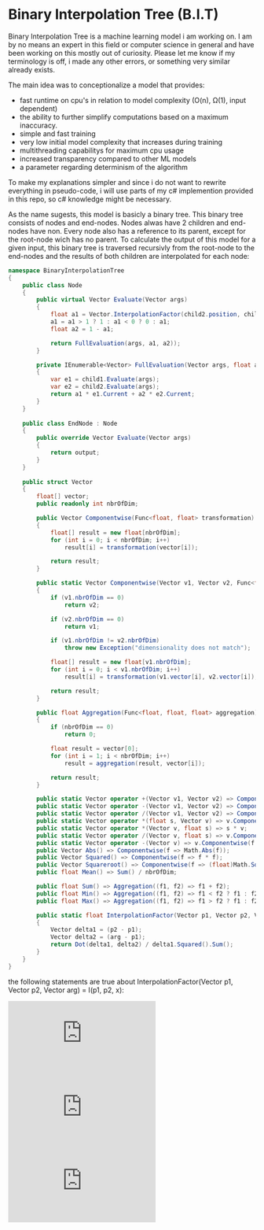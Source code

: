 # Binary Interpolation Tree (B.I.T)

Binary Interpolation Tree is a machine learning model i am working on. I am by no means an expert in this field or computer science in general and have been working on this mostly out of curiosity. Please let me know if my terminology is off, i made any other errors, or something very similar already exists. 

The main idea was to conceptionalize a model that provides:

* fast runtime on cpu's in relation to model complexity (O(n), Ω(1), input dependent)
* the ability to further simplify computations based on a maximum inaccuracy.
* simple and fast training
* very low initial model complexity that increases during training
* multithreading capabilitys for maximum cpu usage
* increased transparency compared to other ML models
* a parameter regarding determinism of the algorithm

To make my explanations simpler and since i do not want to rewrite everything in pseudo-code, i will use parts of my c# implemention provided in this repo, so c# knowledge might be necessary. 

As the name sugests, this model is basicly a binary tree. This binary tree consists of nodes and end-nodes. Nodes alwas have 2 children and end-nodes have non. Every node also has a reference to its parent, except for the root-node wich has no parent. To calculate the output of this model for a given input, this binary tree is traversed recursivly from the root-node to the end-nodes and the results of both children are interpolated for each node:

```c#
namespace BinaryInterpolationTree
{
    public class Node
    {
        public virtual Vector Evaluate(Vector args)
        {
            float a1 = Vector.InterpolationFactor(child2.position, child1.position, args);
            a1 = a1 > 1 ? 1 : a1 < 0 ? 0 : a1;
            float a2 = 1 - a1;

            return FullEvaluation(args, a1, a2));
        }

        private IEnumerable<Vector> FullEvaluation(Vector args, float a1, float a2)
        {
            var e1 = child1.Evaluate(args);
            var e2 = child2.Evaluate(args);
            return a1 * e1.Current + a2 * e2.Current;
        }
    }
    
    public class EndNode : Node
    {
        public override Vector Evaluate(Vector args)
        {
            return output;
        }
    }
    
    public struct Vector
    {
        float[] vector;
        public readonly int nbrOfDim;

        public Vector Componentwise(Func<float, float> transformation)
        {
            float[] result = new float[nbrOfDim];
            for (int i = 0; i < nbrOfDim; i++)
                result[i] = transformation(vector[i]);

            return result;
        }

        public static Vector Componentwise(Vector v1, Vector v2, Func<float, float, float> transformation)
        {
            if (v1.nbrOfDim == 0)
                return v2;

            if (v2.nbrOfDim == 0)
                return v1;

            if (v1.nbrOfDim != v2.nbrOfDim)
                throw new Exception("dimensionality does not match");

            float[] result = new float[v1.nbrOfDim];
            for (int i = 0; i < v1.nbrOfDim; i++)
                result[i] = transformation(v1.vector[i], v2.vector[i]);

            return result;
        }

        public float Aggregation(Func<float, float, float> aggregation)
        {
            if (nbrOfDim == 0)
                return 0;

            float result = vector[0];
            for (int i = 1; i < nbrOfDim; i++)
                result = aggregation(result, vector[i]);

            return result;
        }

        public static Vector operator +(Vector v1, Vector v2) => Componentwise(v1, v2, (f1, f2) => f1 + f2);
        public static Vector operator -(Vector v1, Vector v2) => Componentwise(v1, v2, (f1, f2) => f1 - f2);
        public static Vector operator /(Vector v1, Vector v2) => Componentwise(v1, v2, (f1, f2) => f1 / f2);
        public static Vector operator *(float s, Vector v) => v.Componentwise(f => f * s);
        public static Vector operator *(Vector v, float s) => s * v;
        public static Vector operator /(Vector v, float s) => v.Componentwise(f => f / s);
        public static Vector operator -(Vector v) => v.Componentwise(f => -f);
        public Vector Abs() => Componentwise(f => Math.Abs(f));
        public Vector Squared() => Componentwise(f => f * f);
        public Vector Squareroot() => Componentwise(f => (float)Math.Sqrt(f));
        public float Mean() => Sum() / nbrOfDim;

        public float Sum() => Aggregation((f1, f2) => f1 + f2);
        public float Min() => Aggregation((f1, f2) => f1 < f2 ? f1 : f2);
        public float Max() => Aggregation((f1, f2) => f1 > f2 ? f1 : f2);

        public static float InterpolationFactor(Vector p1, Vector p2, Vector arg)
        {
            Vector delta1 = (p2 - p1);
            Vector delta2 = (arg - p1);
            return Dot(delta1, delta2) / delta1.Squared().Sum();
        }
    }
}
```

the following statements are true about InterpolationFactor(Vector p1, Vector p2, Vector arg) = I(p1, p2, x):

![equation](https://latex.codecogs.com/gif.latex?I%28%5Cvec%7Bp_1%7D%2C%20%5Cvec%7Bp_2%7D%2C%20%5Cvec%7Bp_1%7D%29%20%3D%200)  
![equation](https://latex.codecogs.com/gif.latex?I%28%5Cvec%7Bp_1%7D%2C%20%5Cvec%7Bp_2%7D%2C%20%5Cvec%7Bp_2%7D%29%20%3D%201)  
![equation](https://latex.codecogs.com/gif.latex?%28%5Cvec%7Bp_2%7D%20-%20%5Cvec%7Bp_1%7D%29%20%5Ccirc%20%28%5Cvec%7Bx_1%7D%20-%20%5Cvec%7Bx_2%7D%29%3D0%20%5CLeftrightarrow%20I%28%5Cvec%7Bp_1%7D%2C%20%5Cvec%7Bp_2%7D%2C%20%5Cvec%7Bx_1%7D%29%20%3D%20I%28%5Cvec%7Bp_1%7D%2C%20%5Cvec%7Bp_2%7D%2C%20%5Cvec%7Bx_2%7D%29)
